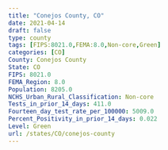 ```yaml
---
title: "Conejos County, CO"
date: 2021-04-14
draft: false
type: county
tags: [FIPS:8021.0,FEMA:8.0,Non-core,Green]
categories: [CO]
County: Conejos County
State: CO
FIPS: 8021.0
FEMA_Region: 8.0
Population: 8205.0
NCHS_Urban_Rural_Classification: Non-core
Tests_in_prior_14_days: 411.0
Fourteen_day_test_rate_per_100000: 5009.0
Percent_Positivity_in_prior_14_days: 0.022
Level: Green
url: /states/CO/conejos-county
---
```



